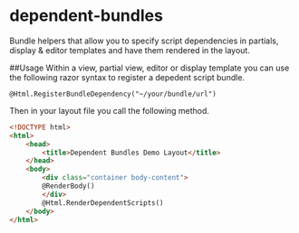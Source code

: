 dependent-bundles
=================

Bundle helpers that allow you to specify script dependencies in partials, display &amp; editor templates and have them rendered in the layout.

##Usage
Within a view, partial view, editor or display template you can use the following razor syntax to register a depedent script bundle.

    @Html.RegisterBundleDependency("~/your/bundle/url")
    
Then in your layout file you call the following method.

```html
<!DOCTYPE html>
<html>
    <head>
        <title>Dependent Bundles Demo Layout</title>
    </head>
    <body>
        <div class="container body-content">
        @RenderBody()
        </div>
        @Html.RenderDependentScripts()
    </body>
</html>
```
